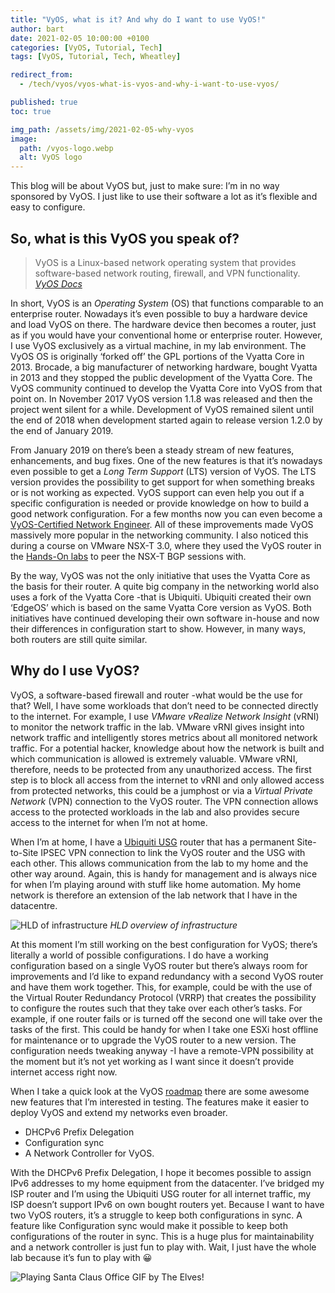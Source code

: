 ```yaml
---
title: "VyOS, what is it? And why do I want to use VyOS!"
author: bart
date: 2021-02-05 10:00:00 +0100
categories: [VyOS, Tutorial, Tech]
tags: [VyOS, Tutorial, Tech, Wheatley]

redirect_from:
  - /tech/vyos/vyos-what-is-vyos-and-why-i-want-to-use-vyos/

published: true
toc: true

img_path: /assets/img/2021-02-05-why-vyos
image:
  path: /vyos-logo.webp
  alt: VyOS logo
---
```


This blog will be about VyOS but, just to make sure: I’m in no way sponsored by VyOS. I just like to use their software a lot as it’s flexible and easy to configure.

## So, what is this VyOS you speak of?

> VyOS is a Linux-based network operating system that provides software-based network routing, firewall, and VPN functionality.
_[VyOS Docs](https://docs.vyos.io/en/latest/introducing/history.html)_

In short, VyOS is an *Operating System* (OS) that functions comparable to an enterprise router. Nowadays it’s even possible to buy a hardware device and load VyOS on there. The hardware device then becomes a router, just as if you would have your conventional home or enterprise router. However, I use VyOS exclusively as a virtual machine, in my lab environment. The VyOS OS is originally ‘forked off’ the GPL portions of the Vyatta Core in 2013. Brocade, a big manufacturer of networking hardware, bought Vyatta in 2013 and they stopped the public development of the Vyatta Core. The VyOS community continued to develop the Vyatta Core into VyOS from that point on. In November 2017 VyOS version 1.1.8 was released and then the project went silent for a while. Development of VyOS remained silent until the end of 2018 when development started again to release version 1.2.0 by the end of January 2019.

From January 2019 on there’s been a steady stream of new features, enhancements, and bug fixes. One of the new features is that it’s nowadays even possible to get a *Long Term Support* (LTS) version of VyOS. The LTS version provides the possibility to get support for when something breaks or is not working as expected. VyOS support can even help you out if a specific configuration is needed or provide knowledge on how to build a good network configuration. For a few months now you can even become a [VyOS-Certified Network Engineer](https://vyos.io/certification/). All of these improvements made VyOS massively more popular in the networking community. I also noticed this during a course on VMware NSX-T 3.0, where they used the VyOS router in the [Hands-On labs](https://www.vmware.com/try-vmware/try-hands-on-labs.html) to peer the NSX-T BGP sessions with.

By the way, VyOS was not the only initiative that uses the Vyatta Core as the basis for their router. A quite big company in the networking world also uses a fork of the Vyatta Core -that is Ubiquiti. Ubiquiti created their own ‘EdgeOS’ which is based on the same Vyatta Core version as VyOS. Both initiatives have continued developing their own software in-house and now their differences in configuration start to show. However, in many ways, both routers are still quite similar.

## Why do I use VyOS?

VyOS, a software-based firewall and router -what would be the use for that? Well, I have some workloads that don’t need to be connected directly to the internet. For example, I use *VMware vRealize Network Insight* (vRNI) to monitor the network traffic in the lab. VMware vRNI gives insight into network traffic and intelligently stores metrics about all monitored network traffic. For a potential hacker, knowledge about how the network is built and which communication is allowed is extremely valuable. VMware vRNI, therefore, needs to be protected from any unauthorized access. The first step is to block all access from the internet to vRNI and only allowed access from protected networks, this could be a jumphost or via a *Virtual Private Network* (VPN) connection to the VyOS router. The VPN connection allows access to the protected workloads in the lab and also provides secure access to the internet for when I’m not at home.

When I’m at home, I have a [Ubiquiti USG](https://www.ui.com/unifi-routing/usg/) router that has a permanent Site-to-Site IPSEC VPN connection to link the VyOS router and the USG with each other. This allows communication from the lab to my home and the other way around. Again, this is handy for management and is always nice for when I’m playing around with stuff like home automation. My home network is therefore an extension of the lab network that I have in the datacentre.

![HLD of infrastructure](/NewDC_Infra.png)
_HLD overview of infrastructure_

At this moment I’m still working on the best configuration for VyOS; there’s literally a world of possible configurations. I do have a working configuration based on a single VyOS router but there’s always room for improvements and I’d like to expand redundancy with a second VyOS router and have them work together. This, for example, could be with the use of the Virtual Router Redundancy Protocol (VRRP) that creates the possibility to configure the routes such that they take over each other’s tasks. For example, if one router fails or is turned off the second one will take over the tasks of the first. This could be handy for when I take one ESXi host offline for maintenance or to upgrade the VyOS router to a new version. The configuration needs tweaking anyway -I have a remote-VPN possibility at the moment but it’s not yet working as I want since it doesn’t provide internet access right now.

When I take a quick look at the VyOS [roadmap](https://vyos.io/roadmap/) there are some awesome new features that I’m interested in testing. The features make it easier to deploy VyOS and extend my networks even broader.

- DHCPv6 Prefix Delegation
- Configuration sync
- A Network Controller for VyOS. 

With the DHCPv6 Prefix Delegation, I hope it becomes possible to assign IPv6 addresses to my home equipment from the datacenter. I’ve bridged my ISP router and I’m using the Ubiquiti USG router for all internet traffic, my ISP doesn’t support IPv6 on own bought routers yet. Because I want to have two VyOS routers, it’s a struggle to keep both configurations in sync. A feature like Configuration sync would make it possible to keep both configurations of the router in sync. This is a huge plus for maintainability and a network controller is just fun to play with. Wait, I just have the whole lab because it’s fun to play with 😀 

![Playing Santa Claus Office GIF by The Elves!](https://i.giphy.com/media/l3mZpWc5rNcnN261a/giphy.webp)